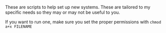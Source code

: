 These are scripts to help set up new systems. These are tailored to my specific needs so they may or may not be useful to you.

If you want to run one, make sure you set the proper permissions with `chmod a+x FILENAME`
